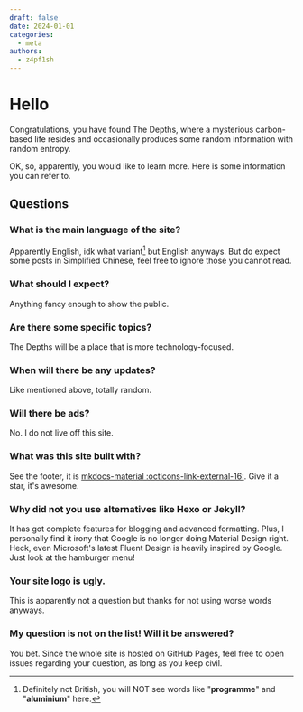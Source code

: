 ```yaml
---
draft: false
date: 2024-01-01 
categories:
  - meta
authors:
  - z4pf1sh
---
```


# Hello

Congratulations, you have found The Depths, where a mysterious carbon-based life resides and occasionally produces some random information with random entropy.

<!-- more -->

OK, so, apparently, you would like to learn more. Here is some information you can refer to.

## Questions

### What is the main language of the site?

Apparently English, idk what variant[^1] but English anyways. But do expect some posts in Simplified Chinese, feel free to ignore those you cannot read.

### What should I expect?

Anything fancy enough to show the public.

### Are there some specific topics?

The Depths will be a place that is more technology-focused.

### When will there be any updates?

Like mentioned above, totally random.

### Will there be ads?

No. I do not live off this site.

### What was this site built with?

See the footer, it is [mkdocs-material :octicons-link-external-16:](https://squidfunk.github.io/mkdocs-material/). Give it a star, it's awesome.

### Why did not you use alternatives like Hexo or Jekyll?

It has got complete features for blogging and advanced formatting. Plus, I personally find it irony that Google is no longer doing Material Design right. Heck, even Microsoft's latest Fluent Design is heavily inspired by Google. Just look at the hamburger menu!

### Your site logo is ugly.

This is apparently not a question but thanks for not using worse words anyways.

### My question is not on the list! Will it be answered?

You bet. Since the whole site is hosted on GitHub Pages, feel free to open issues regarding your question, as long as you keep civil.

[^1]: Definitely not British, you will NOT see words like "**programme**" and "**aluminium**" here.
